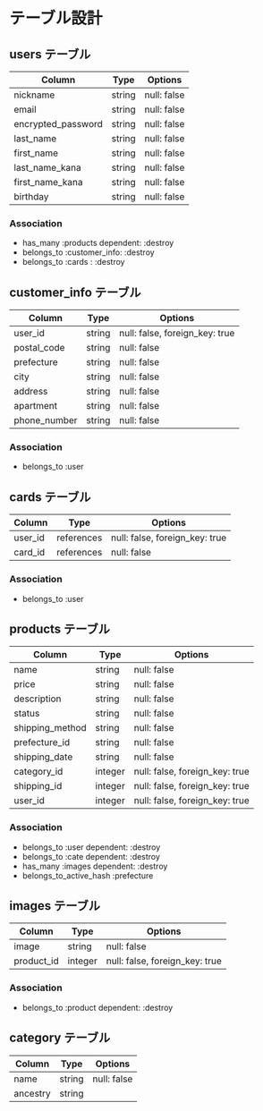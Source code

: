 # テーブル設計

## users テーブル

| Column             | Type   | Options     |
| ------------------ | ------ | ----------- |
| nickname           | string | null: false |
| email              | string | null: false |
| encrypted_password | string | null: false |
| last_name          | string | null: false |
| first_name         | string | null: false |
| last_name_kana     | string | null: false |
| first_name_kana    | string | null: false |
| birthday           | string | null: false |

### Association

- has_many :products dependent: :destroy
- belongs_to :customer_info: :destroy
- belongs_to :cards : :destroy


## customer_info テーブル

| Column             | Type   | Options                         |
| ------------------ | ------ | ------------------------------- |
| user_id            | string | null: false, foreign_key: true  |
| postal_code        | string | null: false                     |
| prefecture         | string | null: false                     |
| city               | string | null: false                     |
| address            | string | null: false                     |
| apartment          | string | null: false                     |
| phone_number       | string | null: false                     |


### Association

- belongs_to :user

## cards テーブル

| Column       | Type       | Options                        |
| ------------ | ---------- | ------------------------------ |
| user_id      | references | null: false, foreign_key: true |
| card_id      | references | null: false                    |

### Association

- belongs_to :user


## products テーブル

| Column             | Type       | Options                        |
| ------------------ | ---------- | ------------------------------ |
| name               | string     | null: false                    |
| price              | string     | null: false                    |
| description        | string     | null: false                    |
| status             | string     | null: false                    |
| shipping_method    | string     | null: false                    |
| prefecture_id      | string     | null: false                    |
| shipping_date      | string     | null: false                    |
| category_id        | integer    | null: false, foreign_key: true |
| shipping_id        | integer    | null: false, foreign_key: true |
| user_id            | integer    | null: false, foreign_key: true |

### Association


- belongs_to :user dependent: :destroy
- belongs_to :cate dependent: :destroy
- has_many   :images dependent: :destroy
- belongs_to_active_hash :prefecture

## images テーブル

| Column             | Type       | Options                        |
| ------------------ | ---------- | ------------------------------ |
| image              | string     | null: false                    |
| product_id         | integer    | null: false, foreign_key: true |

### Association
- belongs_to :product dependent: :destroy


## category テーブル
| Column             | Type       | Options                        |
| ------------------ | ---------- | ------------------------------ |
| name               | string     | null: false                    |
| ancestry           | string     |                                |
